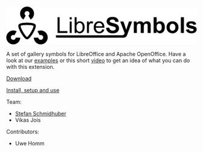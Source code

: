   

![LibreSymbols](doc/iconandname.jpg "LibreSymbols")

A set of gallery symbols for LibreOffice and Apache OpenOffice. Have a look at our [examples](https://github.com/sschmidhuber/LibreSymbols/tree/master/examples) or this short [video](https://youtu.be/y2PUrEWPDoA) to get an idea of what you can do with this extension.

[Download](https://extensions.libreoffice.org/extensions/libresymbols)

[Install, setup and use](https://github.com/sschmidhuber/LibreSymbols/wiki/HowTo-Use-LibreSymbols)




Team:
* [Stefan Schmidhuber](mailto:stefan.schmidhuber@gmx.at)
* Vikas Jois
 
Contributors:
* Uwe Homm
